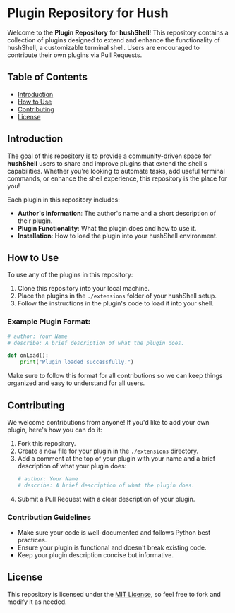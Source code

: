 # Plugin Repository for Hush

Welcome to the **Plugin Repository** for **hushShell**! This repository contains a collection of plugins designed to extend and enhance the functionality of hushShell, a customizable terminal shell. Users are encouraged to contribute their own plugins via Pull Requests.

## Table of Contents

- [Introduction](#introduction)
- [How to Use](#how-to-use)
- [Contributing](#contributing)
- [License](#license)

## Introduction

The goal of this repository is to provide a community-driven space for **hushShell** users to share and improve plugins that extend the shell's capabilities. Whether you're looking to automate tasks, add useful terminal commands, or enhance the shell experience, this repository is the place for you!

Each plugin in this repository includes:
- **Author's Information**: The author's name and a short description of their plugin.
- **Plugin Functionality**: What the plugin does and how to use it.
- **Installation**: How to load the plugin into your hushShell environment.

## How to Use

To use any of the plugins in this repository:
1. Clone this repository into your local machine.
2. Place the plugins in the `./extensions` folder of your hushShell setup.
3. Follow the instructions in the plugin's code to load it into your shell.

### Example Plugin Format:

```python
# author: Your Name
# describe: A brief description of what the plugin does.

def onLoad():
    print("Plugin loaded successfully.")
```

Make sure to follow this format for all contributions so we can keep things organized and easy to understand for all users.

## Contributing

We welcome contributions from anyone! If you'd like to add your own plugin, here's how you can do it:

1. Fork this repository.
2. Create a new file for your plugin in the `./extensions` directory.
3. Add a comment at the top of your plugin with your name and a brief description of what your plugin does:
   ```python
   # author: Your Name
   # describe: A brief description of what the plugin does.
   ```
4. Submit a Pull Request with a clear description of your plugin.

### Contribution Guidelines
- Make sure your code is well-documented and follows Python best practices.
- Ensure your plugin is functional and doesn't break existing code.
- Keep your plugin description concise but informative.

## License

This repository is licensed under the [MIT License](LICENSE), so feel free to fork and modify it as needed.

